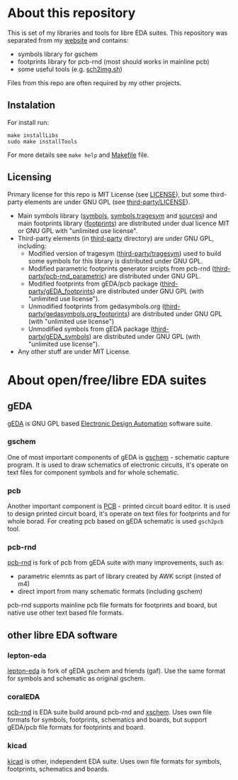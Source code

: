 About this repository
=====================

This is set of my libraries and tools for libre EDA suites.
This repository was separated from my [website](http://opcode.eu.org/) and contains:

* symbols library for gschem
* footprints library for pcb-rnd (most should works in mainline pcb)
* some useful tools (e.g. [sch2img.sh](sch2img.sh))

Files from this repo are often required by my other projects.

## Instalation

For install run:

```
make installLibs
sudo make installTools
```

For more details see `make help` and [Makefile](Makefile) file.

## Licensing

Primary license for this repo is MIT License (see [LICENSE](LICENSE)),
but some third-party elements are under GNU GPL (see [third-party/LICENSE](third-party/LICENSE)).

* Main symbols library ([symbols](symbols), [symbols.tragesym](symbols.tragesym) and [sources](sources))
  and main footprints library ([footprints](footprints))
  are distributed under dual licence MIT or GNU GPL with "unlimited use license".
* Third-party elements (in [third-party](third-party) directory) are under GNU GPL, including:
    * Modified version of tragesym ([third-party/tragesym](third-party/tragesym))
      used to build some symbols for this library
      is distributed under GNU GPL.
    * Modified parametric footprints generator srcipts from pcb-rnd ([third-party/pcb-rnd_parametric](third-party/pcb-rnd_parametric))
      are distributed under GNU GPL.
    * Modified footprints from gEDA/pcb package ([third-party/gEDA_footprints](third-party/gEDA_footprints))
      are distributed under GNU GPL (with "unlimited use license").
    * Unmodified footprints from gedasymbols.org ([third-party/gedasymbols.org_footprints](third-party/gedasymbols.org_footprints))
      are distributed under GNU GPL (with "unlimited use license")
    * Unmodified symbols from gEDA package ([third-party/gEDA_symbols](third-party/gEDA_symbols))
      are distributed under GNU GPL (with "unlimited use license").
* Any other stuff are under MIT License.


About open/free/libre EDA suites
================================

## gEDA

[gEDA](http://www.geda-project.org/) is GNU GPL based [Electronic Design Automation](https://en.wikipedia.org/wiki/Electronic_design_automation) software suite.

### gschem
One of most important components of gEDA is [gschem](http://wiki.geda-project.org/geda:gaf) - schematic capture program.
It is used to draw schematics of electronic circuits, it's operate on text files for component symbols and for whole schematic.

### pcb
Another important component is [PCB](http://pcb.geda-project.org/) - printed circuit board editor.
It is used to design printed circuit board, it's operate on text files for footprints and for whole borad.
For creating pcb based on gEDA schematic is used `gsch2pcb` tool.

### pcb-rnd
[pcb-rnd](http://repo.hu/projects/pcb-rnd/) is fork of pcb from gEDA suite with many improvements, such as:

* parametric elemnts as part of library created by AWK script (insted of m4)
* direct import from many schematic formats (including gschem)

pcb-rnd supports mainline pcb file formats for footprints and board, but native use other text based file formats.


## other libre EDA software

### lepton-eda
[lepton-eda](https://github.com/lepton-eda/lepton-eda) is fork of gEDA gschem and friends (gaf).
Use the same format for symbols and schematic as original gschem.

### coralEDA
[pcb-rnd](http://repo.hu/projects/coraleda/) is EDA suite build around pcb-rnd and [xschem](http://repo.hu/projects/xschem/).
Uses own file formats for symbols, footprints, schematics and boards, but support gEDA/pcb file formats for footprints and board.

### kicad
[kicad](http://kicad-pcb.org/) is other, independent EDA suite.
Uses own file formats for symbols, footprints, schematics and boards.
